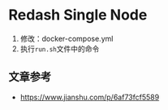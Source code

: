 # Redash Single Node

1. 修改：docker-compose.yml
2. 执行`run.sh`文件中的命令

## 文章参考

- https://www.jianshu.com/p/6af73fcf5589
